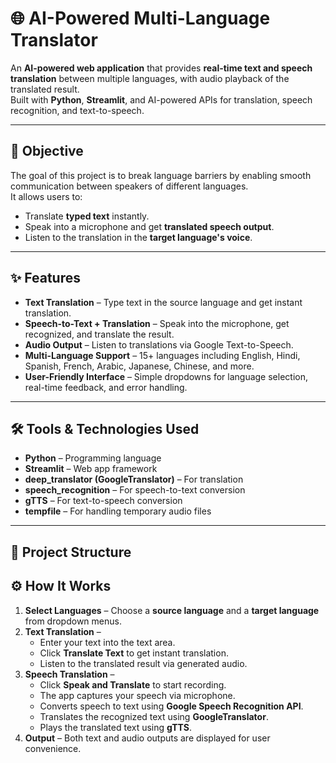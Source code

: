 # 🌐 AI-Powered Multi-Language Translator

An **AI-powered web application** that provides **real-time text and speech translation** between multiple languages, with audio playback of the translated result.  
Built with **Python**, **Streamlit**, and AI-powered APIs for translation, speech recognition, and text-to-speech.

---

## 🚀 Objective
The goal of this project is to break language barriers by enabling smooth communication between speakers of different languages.  
It allows users to:
- Translate **typed text** instantly.
- Speak into a microphone and get **translated speech output**.
- Listen to the translation in the **target language's voice**.

---

## ✨ Features
- **Text Translation** – Type text in the source language and get instant translation.
- **Speech-to-Text + Translation** – Speak into the microphone, get recognized, and translate the result.
- **Audio Output** – Listen to translations via Google Text-to-Speech.
- **Multi-Language Support** – 15+ languages including English, Hindi, Spanish, French, Arabic, Japanese, Chinese, and more.
- **User-Friendly Interface** – Simple dropdowns for language selection, real-time feedback, and error handling.

---

## 🛠️ Tools & Technologies Used
- **Python** – Programming language
- **Streamlit** – Web app framework
- **deep_translator (GoogleTranslator)** – For translation
- **speech_recognition** – For speech-to-text conversion
- **gTTS** – For text-to-speech conversion
- **tempfile** – For handling temporary audio files

---

## 📂 Project Structure

## ⚙️ How It Works
1. **Select Languages** – Choose a **source language** and a **target language** from dropdown menus.
2. **Text Translation** –  
   - Enter your text into the text area.  
   - Click **Translate Text** to get instant translation.  
   - Listen to the translated result via generated audio.
3. **Speech Translation** –  
   - Click **Speak and Translate** to start recording.  
   - The app captures your speech via microphone.  
   - Converts speech to text using **Google Speech Recognition API**.  
   - Translates the recognized text using **GoogleTranslator**.  
   - Plays the translated text using **gTTS**.
4. **Output** – Both text and audio outputs are displayed for user convenience.
